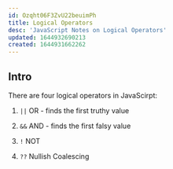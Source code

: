 ```yaml
---
id: Ozqht06F3ZvU22beuimPh
title: Logical Operators
desc: 'JavaScript Notes on Logical Operators'
updated: 1644932690213
created: 1644931662262
---
```

## Intro

There are four logical operators in JavaScirpt:

1. ```||``` OR - finds the first truthy value

2. ```&&``` AND - finds the first falsy value

3. ```!``` NOT

4. ```??``` Nullish Coalescing
